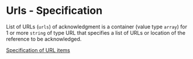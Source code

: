 # Urls - Specification

List of URLs (`urls`) of acknowledgment is a container (value type `array`) for 1 or more `string` of type URL that
specifies a list of URLs or location of the reference to be acknowledged.

[Specification of URL items](urls/url-spec.en.md)
